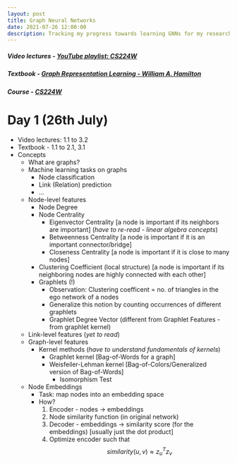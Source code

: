 ```yaml
---
layout: post
title: Graph Neural Networks
date: 2021-07-26 12:00:00
description: Tracking my progress towards learning GNNs for my research internship at IIT Patna
---
```

##### Video lectures - [YouTube playlist: CS224W](https://www.youtube.com/playlist?list=PLoROMvodv4rPLKxIpqhjhPgdQy7imNkDn)
##### Textbook - [Graph Representation Learning - William A. Hamilton](cs.mcgill.ca/~wlh/grl_book/)
##### Course - [CS224W](https://cs224w.stanford.edu/)

# Day 1 (26th July)

- Video lectures: 1.1 to 3.2
- Textbook - 1.1 to 2.1, 3.1
- Concepts
    - What are graphs?
    - Machine learning tasks on graphs
        - Node classification
        - Link (Relation) prediction
        - ...
    - Node-level features
        - Node Degree
        - Node Centrality
            - Eigenvector Centrality [a node is important if its neighbors are important] (*have to re-read - linear algebra concepts*)
            - Betweenness Centrality [a node is important if it is an important connector/bridge]
            - Closeness Centrality [a node is important if it is close to many nodes]
        - Clustering Coefficient (local structure) [a node is important if its neighboring nodes are highly connected with each other]
        - Graphlets (!)
            - Observation: Clustering coefficent = no. of triangles in the ego network of a nodes
            - Generalize this notion by counting occurrences of different graphlets
            - Graphlet Degree Vector (different from Graphlet Features - from graphlet kernel)
    - Link-level features (*yet to read*)
    - Graph-level features
        - Kernel methods (*have to understand fundamentals of kernels*)
            - Graphlet kernel [Bag-of-Words for a graph]
            - Weisfeiler-Lehman kernel [Bag-of-Colors/Generalized version of Bag-of-Words]
                - Isomorphism Test
    - Node Embeddings
        - Task: map nodes into an embedding space
        - How?
            1. Encoder - nodes -> embeddings
            2. Node similarity function (in original network) 
            3. Decoder - embeddings -> similarity score (for the embeddings) [usually just the dot product]
            4. Optimize encoder such that $$ similarity(u, v) \approx z_u^Tz_v $$